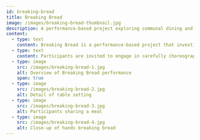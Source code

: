 ```yaml
---
id: breaking-bread
title: Breaking Bread
image: /images/breaking-bread-thumbnail.jpg
description: A performance-based project exploring communal dining and social connections.
content:
  - type: text
    content: Breaking Bread is a performance-based project that investigates the social and cultural significance of shared meals. Through a series of curated dining experiences, this work explores how food and the act of eating together can create and strengthen community bonds.
  - type: text
    content: Participants are invited to engage in carefully choreographed dining rituals, encouraging conversations and connections that transcend cultural and social boundaries. The project documents these interactions, creating a visual narrative of shared human experiences.
  - type: image
    src: /images/breaking-bread-1.jpg
    alt: Overview of Breaking Bread performance
    span: true
  - type: image
    src: /images/breaking-bread-2.jpg
    alt: Detail of table setting
  - type: image
    src: /images/breaking-bread-3.jpg
    alt: Participants sharing a meal
  - type: image
    src: /images/breaking-bread-4.jpg
    alt: Close-up of hands breaking bread
---
```

